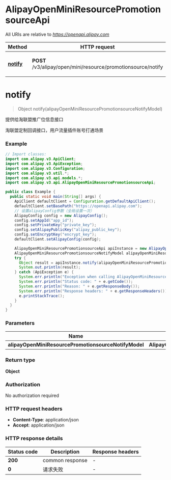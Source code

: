 # AlipayOpenMiniResourcePromotionsourceApi

All URIs are relative to *https://openapi.alipay.com*

| Method | HTTP request | Description |
|------------- | ------------- | -------------|
| [**notify**](AlipayOpenMiniResourcePromotionsourceApi.md#notify) | **POST** /v3/alipay/open/mini/resource/promotionsource/notify | 提供给淘联盟推广位信息接口 |


<a name="notify"></a>
# **notify**
> Object notify(alipayOpenMiniResourcePromotionsourceNotifyModel)

提供给淘联盟推广位信息接口

淘联盟定制回调接口，用户流量插件账号打通场景

### Example
```java
// Import classes:
import com.alipay.v3.ApiClient;
import com.alipay.v3.ApiException;
import com.alipay.v3.Configuration;
import com.alipay.v3.util.*;
import com.alipay.v3.api.models.*;
import com.alipay.v3.api.AlipayOpenMiniResourcePromotionsourceApi;

public class Example {
  public static void main(String[] args) {
    ApiClient defaultClient = Configuration.getDefaultApiClient();
    defaultClient.setBasePath("https://openapi.alipay.com");
    // 设置alipayConfig参数（全局设置一次）
    AlipayConfig config = new AlipayConfig();
    config.setAppId("app_id");
    config.setPrivateKey("private_key");
    config.setAlipayPublicKey("alipay_public_key");
    config.setEncryptKey("encrypt_key");
    defaultClient.setAlipayConfig(config);

    AlipayOpenMiniResourcePromotionsourceApi apiInstance = new AlipayOpenMiniResourcePromotionsourceApi(defaultClient);
    AlipayOpenMiniResourcePromotionsourceNotifyModel alipayOpenMiniResourcePromotionsourceNotifyModel = new AlipayOpenMiniResourcePromotionsourceNotifyModel(); // AlipayOpenMiniResourcePromotionsourceNotifyModel | 
    try {
      Object result = apiInstance.notify(alipayOpenMiniResourcePromotionsourceNotifyModel);
      System.out.println(result);
    } catch (ApiException e) {
      System.err.println("Exception when calling AlipayOpenMiniResourcePromotionsourceApi#notify");
      System.err.println("Status code: " + e.getCode());
      System.err.println("Reason: " + e.getResponseBody());
      System.err.println("Response headers: " + e.getResponseHeaders());
      e.printStackTrace();
    }
  }
}
```

### Parameters

| Name | Type | Description  | Notes |
|------------- | ------------- | ------------- | -------------|
| **alipayOpenMiniResourcePromotionsourceNotifyModel** | **AlipayOpenMiniResourcePromotionsourceNotifyModel**|  | [optional] |

### Return type

**Object**

### Authorization

No authorization required

### HTTP request headers

 - **Content-Type**: application/json
 - **Accept**: application/json

### HTTP response details
| Status code | Description | Response headers |
|-------------|-------------|------------------|
| **200** | common response |  -  |
| **0** | 请求失败 |  -  |

